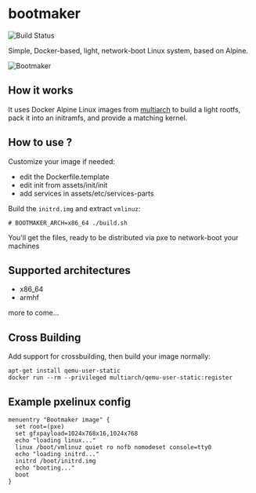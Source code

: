 bootmaker
=========
![Build Status](https://travis-ci.org/nlm/bootmaker.svg?branch=master)

Simple, Docker-based, light, network-boot Linux system, based on Alpine.

![Bootmaker](http://www.lepoint.fr/images/2012/05/06/is-568854-jpg_390401.JPG)

How it works
------------

It uses Docker Alpine Linux images from [multiarch](https://github.com/multiarch) to build a light
rootfs, pack it into an initramfs, and provide a matching kernel.

How to use ?
------------

Customize your image if needed:

- edit the Dockerfile.template
- edit init from assets/init/init
- add services in assets/etc/services-parts

Build the `initrd.img` and extract `vmlinuz`:

```
# BOOTMAKER_ARCH=x86_64 ./build.sh
```

You'll get the files, ready to be distributed via pxe
to network-boot your machines

Supported architectures
-----------------------

- x86_64
- armhf

more to come...

Cross Building
--------------

Add support for crossbuilding, then build your image normally:
```
apt-get install qemu-user-static
docker run --rm --privileged multiarch/qemu-user-static:register
```

Example pxelinux config
-----------------------

```
menuentry "Bootmaker image" {
  set root=(pxe)
  set gfxpayload=1024x768x16,1024x768
  echo "loading linux..."
  linux /boot/vmlinuz quiet ro nofb nomodeset console=tty0
  echo "loading initrd..."
  initrd /boot/initrd.img
  echo "booting..."
  boot
}
```
